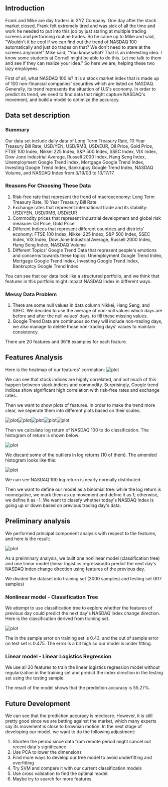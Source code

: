 ## Introduction

Frank and Mike are day traders in XYZ Company. One day after the stock market closed, Frank felt extremely tired and was sick of all the time and work he needed to put into this job by just staring at multiple trading screens and performing routine trades. So he came up to Mike and said, "Wouldn't it be cool if we can find out the trend of NASDAQ 100 automatically and just do trades on that? We don't need to stare at the screens anymore!" Mike said, "You know what? That is an interesting idea. I know some students at Cornell might be able to do this. Let me talk to them and see if they can realize your idea." So here we are, helping these two lazy employees.

First of all, what NASDAQ 100 is? It is a stock market index that is made up of 100 non-financial companies' securities which are listed on NASDAQ. Generally, its trend represents the situation of U.S's economy. In order to predict its trend, we need to find data that might capture NASDAQ's movement, and build a model to optimize the accuracy.

## Data set description

### Summary

Our data set include daily data of Long Term Treasury Rate,	10 Year Treasury Bill Rate, USD/YEN, USD/RMB, USD/EUR, Oil Price, Gold Price, FTSE 100 Index, Nikkei 225 Index, S&P 500 Index, SSEC Index, VIX Index, Dow Jone Industrial Average, Russell 2000 Index, Hang Seng Index, Unemployment Google Trend Index, Mortgage Google Trend Index, Investing Google Trend Index, Bankrupcy Google Trend Index, NASDAQ Volume, and NASDAQ Index from 3/19/03 to 10/17/17.

### Reasons For Choosing These Data

1. Risk-free rate that represent the trend of macroeconomy: Long Term Treasury Rate,	10 Year Treasury Bill Rate
2. Exchange rates that represent international trade and its stability: USD/YEN, USD/RMB, USD/EUR
3. Commodity prices that represent industrial development and global risk measure: Oil Price, Gold Price
4. Different Indices that represent different countries and districts' economy: FTSE 100 Index, Nikkei 225 Index, S&P 500 Index,  SSEC Index, VIX Index, Dow Jone Industrial Average, Russell 2000 Index, Hang Seng Index, NASDAQ Volume
5. Different Topics' Google Trend Data that represent people's emotions and concerns towards these topics: Unemployment Google Trend Index, Mortgage Google Trend Index, Investing Google Trend Index, Bankruptcy Google Trend Index

You can see that our data look like a structured portfolio, and we think that features in this portfolio might impact NASDAQ Index in different ways. 

### Messy Data Problem
1. There are some null values in data column Nikkei, Hang Seng, and SSEC. We decided to use the average of non-null values which days are before and after the null values' days, to fill these missing values.
2. Google Trend Data are continuous so they will include non-trading days, we also manage to delete those non-trading days' values to maintain consistency.

There are 20 features and 3618 examples for each feature.

## Features Analysis

Here is the heatmap of our features' correlation:
![plot](plot/corr.jpg)

We can see that stock indices are highly correlated, and not much of this happen between stock indices and commodity. Surprisingly, Google trend indices show significant high correlation with risk-free rates and exchange rates.

Then we want to show plots of features. In order to make the trend more clear, we seperate them into different plots based on their scales:

![plot](plot/index1.jpg)![plot](plot/index2.jpg)![plot](plot/index3.jpg)![plot](plot/index4.jpg)![plot](plot/index5.jpg)

Then we calculate log return of NASDAQ 100 to do classification. The histogram of return is shown below:

![plot](plot/Logreturn.jpg)

We discard some of the outliers in log returns (10 of them). The amended histogram looks like this:

![plot](plot/Logreturn_no_extreme.jpg)

We can see NASDAQ 100 log return is nearly normally distributed.

Then we want to define our model as a binomial tree: while the log return is nonnegative, we mark them as up movement and define it as 1; otherwise, we define it as -1. We want to classfy whether today's NASDAQ Index is going up or down based on previous trading day's data.

## Preliminary analysis

We performed principal component analysis with respect to the features, and here is the result:

![plot](plot/pca.png)

As a preliminary analysis, we built one nonlinear model (classification tree) and one linear model (linear logistics regression)to predict the next day's NASDAQ index change direction using features of the previous day.

We divided the dataset into training set (3000 samples) and testing set (617 samples)

### Nonlinear model - Classification Tree

We attempt to use classification tree to explore whether the features of previous day could predict the next day's NASDAQ index change direction. Here is the classification derived from training set.


![plot](plot/ctree2.jpeg)

The in the sample error on training set is 0.43, and the out of sample error on test set is 0.475. The error is a bit high so our model is under fitting.

### Linear model - Linear Logistics Regression

We use all 20 features to train the linear logistics regression model without regularization in the training set and predict the index direction in the testing set using the testing sample. 

The result of the model shows that the prediction accuracy is 55.27%.

## Future Development

We can see that the prediction accuracy is mediocre. However, it is still pretty good since we are betting against the market, which many experts say its movement is close to brownian motion. In the next stage of developing our model, we want to do the following adjustment:
1. Shorten the period since data from remote period might cancel out recent data's significance
2. Use PCA to lower the dimensions
3. Find more ways to develop our tree model to avoid underfitting and overfitting
3. Try SVM and compare it with our current classification models
4. Use cross validation to find the optimal model.
5. Maybe try to search for more features.
